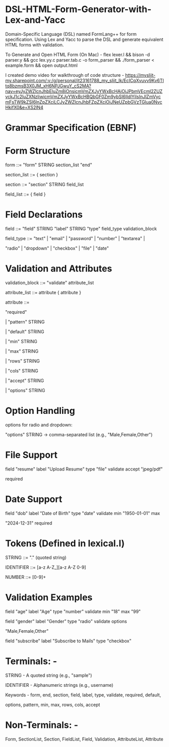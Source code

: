 # DSL-HTML-Form-Generator-with-Lex-and-Yacc
Domain-Specific Language (DSL) named FormLang++ for form specification. Using Lex and Yacc to parse the DSL and generate equivalent HTML forms with validation.


To Generate and Open HTML Form (On Mac) -  flex lexer.l && bison -d parser.y && gcc lex.yy.c parser.tab.c -o form_parser && ./form_parser < example.form && open output.html


I created demo video for walkthrough of code structure - https://mysliit-my.sharepoint.com/:v:/g/personal/it23161788_my_sliit_lk/EcICqXvuvv9Kv6TItq8bzmsB3X0JM_xH6NPJGwuY_cS2MA?nav=eyJyZWZlcnJhbEluZm8iOnsicmVmZXJyYWxBcHAiOiJPbmVEcml2ZUZvckJ1c2luZXNzIiwicmVmZXJyYWxBcHBQbGF0Zm9ybSI6IldlYiIsInJlZmVycmFsTW9kZSI6InZpZXciLCJyZWZlcnJhbFZpZXciOiJNeUZpbGVzTGlua0NvcHkifX0&e=XS2lN4


# Grammar Specification (EBNF)


# Form Structure
form ::= "form" STRING section_list "end"

section_list ::= { section }

section ::= "section" STRING field_list

field_list ::= { field }

# Field Declarations
field ::= "field" STRING "label" STRING "type" field_type validation_block

field_type ::= "text" | "email" | "password" | "number" | "textarea" |

"radio" | "dropdown" | "checkbox" | "file" | "date"

# Validation and Attributes
validation_block ::= "validate" attribute_list

attribute_list ::= attribute { attribute }

attribute ::=

"required"

| "pattern" STRING

| "default" STRING

| "min" STRING

| "max" STRING

| "rows" STRING

| "cols" STRING

| "accept" STRING

| "options" STRING

# Option Handling
options for radio and dropdown:

"options" STRING → comma-separated list (e.g., "Male,Female,Other")

# File Support
field "resume" label "Upload Resume" type "file" validate accept "jpeg/pdf"

required

# Date Support
field "dob" label "Date of Birth" type "date" validate min "1950-01-01" max

"2024-12-31" required

# Tokens (Defined in lexical.l)
STRING ::= "." (quoted string)

IDENTIFIER ::= [a-z A-Z_][a-z A-Z 0-9]

NUMBER ::= [0-9]+

# Validation Examples
field "age" label "Age" type "number" validate min "18" max "99"

field "gender" label "Gender" type "radio" validate options

"Male,Female,Other"

field "subscribe" label "Subscribe to Mails" type "checkbox"

# Terminals: -
STRING - A quoted string (e.g., "sample")

IDENTIFIER - Alphanumeric strings (e.g., username)

Keywords - form, end, section, field, label, type, validate, required, default,

options, pattern, min, max, rows, cols, accept

# Non-Terminals: -
Form, SectionList, Section, FieldList, Field, Validation, AttributeList, Attribute

